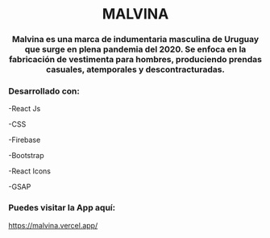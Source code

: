 <h1 align="center">MALVINA</h1>
<h3 align="center">Malvina es una marca de indumentaria masculina de Uruguay que surge en plena pandemia del 2020. Se enfoca en la fabricación de vestimenta para hombres, produciendo prendas casuales, atemporales y descontracturadas.</h3>

<h3 align="left">Desarrollado con:</h3>

-React Js

-CSS

-Firebase

-Bootstrap

-React Icons

-GSAP

<h3 align="left">Puedes visitar la App aquí:</h3>

https://malvina.vercel.app/
